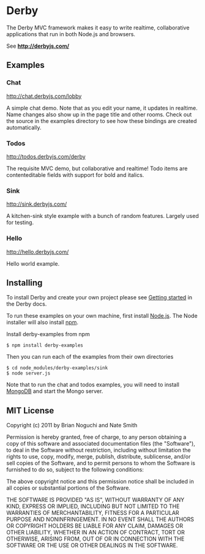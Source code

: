 # Derby

The Derby MVC framework makes it easy to write realtime, collaborative applications that run in both Node.js and browsers.

See **http://derbyjs.com/**

## Examples

### Chat

http://chat.derbyjs.com/lobby

A simple chat demo. Note that as you edit your name, it updates in realtime. Name changes also show up in the page title and other rooms. Check out the source in the examples directory to see how these bindings are created automatically.

### Todos

http://todos.derbyjs.com/derby

The requisite MVC demo, but collaborative and realtime! Todo items are
contenteditable fields with support for bold and italics.

### Sink

http://sink.derbyjs.com/

A kitchen-sink style example with a bunch of random features. Largely used for testing.

### Hello

http://hello.derbyjs.com/

Hello world example.

## Installing

To install Derby and create your own project please see [Getting started](http://derbyjs.com/#getting_started) in the Derby docs.

To run these examples on your own machine, first install [Node.js](http://nodejs.org/#download). The Node installer will also install [npm](http://npmjs.org/).

Install derby-examples from npm

```
$ npm install derby-examples
```

Then you can run each of the examples from their own directories

```
$ cd node_modules/derby-examples/sink
$ node server.js
```

Note that to run the chat and todos examples, you will need to install [MongoDB](http://www.mongodb.org/downloads) and start the Mongo server.

## MIT License
Copyright (c) 2011 by Brian Noguchi and Nate Smith

Permission is hereby granted, free of charge, to any person obtaining a copy
of this software and associated documentation files (the "Software"), to deal
in the Software without restriction, including without limitation the rights
to use, copy, modify, merge, publish, distribute, sublicense, and/or sell
copies of the Software, and to permit persons to whom the Software is
furnished to do so, subject to the following conditions:

The above copyright notice and this permission notice shall be included in
all copies or substantial portions of the Software.

THE SOFTWARE IS PROVIDED "AS IS", WITHOUT WARRANTY OF ANY KIND, EXPRESS OR
IMPLIED, INCLUDING BUT NOT LIMITED TO THE WARRANTIES OF MERCHANTABILITY,
FITNESS FOR A PARTICULAR PURPOSE AND NONINFRINGEMENT. IN NO EVENT SHALL THE
AUTHORS OR COPYRIGHT HOLDERS BE LIABLE FOR ANY CLAIM, DAMAGES OR OTHER
LIABILITY, WHETHER IN AN ACTION OF CONTRACT, TORT OR OTHERWISE, ARISING FROM,
OUT OF OR IN CONNECTION WITH THE SOFTWARE OR THE USE OR OTHER DEALINGS IN
THE SOFTWARE.

